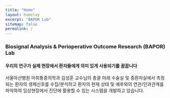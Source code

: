 ```yaml
---
title: "Home"
layout: homelay
excerpt: "BAPOR Lab"
sitemap: false
permalink: /
---
```


### Biosignal Analysis & Perioperative Outcome Research (BAPOR) Lab
<div style="margin: 15px;"></div>

#### 우리의 연구가 실제 현장에서 환자들에게 의미 있게 사용되기를 꿈꿉니다
<div style="margin: 15px;"></div>

서울아산병원 마취통증의학과 김성훈 교수님의 총괄 아래 수술실 및 중환자실에서 측정되는 환자의 생체신호를 수집/분석하고 환자의 현재 상태 및 예후와의 연관/인과관계를 파악하여 임상현장에서 진단에 활용할 수 있는 시스템을 개발하고 있습니다.
